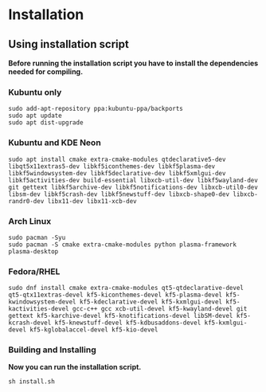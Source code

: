 Installation
============

## Using installation script

**Before running the installation script you have to install the dependencies needed for compiling.**


### Kubuntu only

```
sudo add-apt-repository ppa:kubuntu-ppa/backports
sudo apt update
sudo apt dist-upgrade
```

### Kubuntu and KDE Neon

```
sudo apt install cmake extra-cmake-modules qtdeclarative5-dev libqt5x11extras5-dev libkf5iconthemes-dev libkf5plasma-dev libkf5windowsystem-dev libkf5declarative-dev libkf5xmlgui-dev libkf5activities-dev build-essential libxcb-util-dev libkf5wayland-dev git gettext libkf5archive-dev libkf5notifications-dev libxcb-util0-dev libsm-dev libkf5crash-dev libkf5newstuff-dev libxcb-shape0-dev libxcb-randr0-dev libx11-dev libx11-xcb-dev

```

### Arch Linux

```
sudo pacman -Syu
sudo pacman -S cmake extra-cmake-modules python plasma-framework plasma-desktop
```

### Fedora/RHEL
```
sudo dnf install cmake extra-cmake-modules qt5-qtdeclarative-devel qt5-qtx11extras-devel kf5-kiconthemes-devel kf5-plasma-devel kf5-kwindowsystem-devel kf5-kdeclarative-devel kf5-kxmlgui-devel kf5-kactivities-devel gcc-c++ gcc xcb-util-devel kf5-kwayland-devel git gettext kf5-karchive-devel kf5-knotifications-devel libSM-devel kf5-kcrash-devel kf5-knewstuff-devel kf5-kdbusaddons-devel kf5-kxmlgui-devel kf5-kglobalaccel-devel kf5-kio-devel
``` 

### Building and Installing

**Now you can run the installation script.**

```
sh install.sh
```

